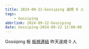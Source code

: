 ```yaml
---
title: 2024-09-22-Gossiping 違規 0 人
tags:
    - Gossiping
abbrlink: 2024-09-22-Gossiping
date: Gossiping-2024-09-22 12:00:00
---
```

Gossiping 板 [板規連結](https://www.ptt.cc/bbs/Gossiping/M.1637425085.A.07D.html)
昨天違規 0 人

